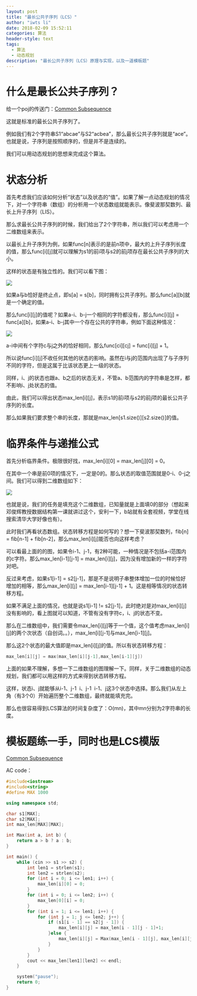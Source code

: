 ```yaml
---
layout: post
title: "最长公共子序列（LCS）"
author: "iwts li"
date: 2018-02-09 15:52:11
categories: 算法
header-style: text
tags:
  - 算法
  - 动态规划
description: "最长公共子序列（LCS）原理与实现，以及一道模板题"
---
```


# ​什么是最长公共子序列？

给一个poj的传送门：[Common Subsequence](http://poj.org/problem?id=1458)

这就是标准的最长公共子序列了。

例如我们有2个字符串S1“abcae”与S2“acbea”，那么最长公共子序列就是“ace”。也就是说，子序列是按照顺序的，但是并不是连续的。

我们可以用动态规划的思想来完成这个算法。

# 状态分析

首先考虑我们应该如何分析“状态”以及状态的“值”。如果了解一点动态规划的情况下，对一个字符串（数组）的分析用一个状态数组就能表示。像斐波那契数列、最长上升子序列（LIS）。

那么求最长公共子序列的时候，我们给出了2个字符串，所以我们可以考虑用一个二维数组来表示。

以最长上升子序列为例，如果func[n]表示的是前n项中，最大的上升子序列长度的值，那么func[i][j]就可以理解为s1的前i项与s2的前j项存在最长公共子序列的大小。

这样的状态是有独立性的。我们可以看下图：

![](https://cdn.jsdelivr.net/gh/iwts/blog-imgs-repo/202405201957234.png)

如果a与b恰好是终止点，即s[a] = s[b]，同时拥有公共子序列。那么func[a][b]就是一个确定的值。

那么func[i][j]的值呢？如果a-i、b-j一个相同的字符都没有，那么func[i][j] = func[a][b]，如果a-i、b-j其中一个存在公共的字符串，例如下面这种情况：

![](https://cdn.jsdelivr.net/gh/iwts/blog-imgs-repo/202405201958397.png)

a-i中间有个字符c与j之外的恰好相同，那么func[ci][cj] = func[i][j] + 1。

所以说func[i][j]不收任何其他的状态的影响。虽然在i与j的范围内出现了与子序列不同的字符，但是这属于比该状态更上一级的状态。

同样，i、j的状态也跟a、b之后的状态无关，不管a、b范围内的字符串是怎样，都不影响i、j处状态的值。

由此，我们可以得出状态max_len[i][j]，表示s1的前i项与s2的前j项的最长公共子序列的长度。

那么如果我们要求整个串的长度，那就是max_len[s1.size()][s2.size()]的值。
​
# 临界条件与递推公式

首先分析临界条件。极限很好找，max_len[i][0] = max_len[j][0] = 0。

在其中一个串是前0项的情况下，一定是0的。那么状态的取值范围就是0-i、0-j之间。我们可以得到二维数组如下：

![](https://cdn.jsdelivr.net/gh/iwts/blog-imgs-repo/202405201959190.png)

也就是说，我们的任务是填充这个二维数组，已知量就是上面填0的部分（想起来邓俊辉教授数据结构第一课就讲过这个，安利一下，b站就有全套视频，学堂在线搜索清华大学好像也有）。

此时我们再看状态数组。状态转移方程是如何写的？想一下斐波那契数列，fib[n] = fib[n-1] + fib[n-2]，那么max_len[i][j]能否也向这样考虑？

可以看最上面的的图，如果令i-1、j-1，有2种可能，一种情况是不包括a-i范围内的c字符。那么max_len[i-1][j-1] = max_len[i][j]，因为没有增加新的一样的字符对吧。

反过来考虑，如果s1[i-1] = s2[j-1]，那是不是说明子串整体增加一位的时候恰好增加的相等，那么max_len[i][j] = max_len[i-1][j-1] + 1。这是相等情况的状态转移方程。

如果不满足上面的情况，也就是说s1[i-1] != s2[j-1]，此时绝对是对max_len[i][j]没有影响的，看上图就可以知道，不管有没有字符c，i、j的状态不变。

那么在二维数组中，我们需要令max_len[i][j]等于一个值，这个值考虑max_len[i][j]的两个次状态（自创词。。），max_len[i][j-1]与max_len[i-1][j]。

那么这2个状态的最大值即是max_len[i][j]的值。所以有状态转移方程：

```cpp
max_len[i][j] = max(max_len[i][j-1],max_len[i-1][j])
```

上面的如果不理解，多想一下二维数组的图理解一下。同样，关于二维数组的动态规划，我们都可以用这样的方式来得到状态转移方程。

这样，状态i、j就能够从i-1、j-1  i、j-1  i-1、j这3个状态中选择。那么我们从左上角（有3个0）开始遍历整个二维数组，最终就能填充完。

那么也很容易得到LCS算法的时间复杂度了：O(mn)，其中mn分别为2字符串的长度。

# 模板题练一手，同时也是LCS模版

[Common Subsequence](http://poj.org/problem?id=1458)

AC code：
```cpp
#include<iostream>
#include<string>
#define MAX 1000

using namespace std;

char s1[MAX];
char s2[MAX];
int max_len[MAX][MAX];

int Max(int a, int b) {
	return a > b ? a : b;
}

int main() {
	while (cin >> s1 >> s2) {
		int len1 = strlen(s1);
		int len2 = strlen(s2);
		for (int i = 0; i <= len1; i++) {
			max_len[i][0] = 0;
		}
		for (int i = 0; i <= len2; i++) {
			max_len[0][i] = 0;
		}
		for (int i = 1; i <= len1; i++) {
			for (int j = 1; j <= len2; j++) {
				if (s1[i - 1] == s2[j - 1]) {
					max_len[i][j] = max_len[i - 1][j - 1]+1;
				}else {
					max_len[i][j] = Max(max_len[i - 1][j], max_len[i][j - 1]);
				}
			}
		}
		cout << max_len[len1][len2] << endl;
	}

	system("pause");
	return 0;
}
```
